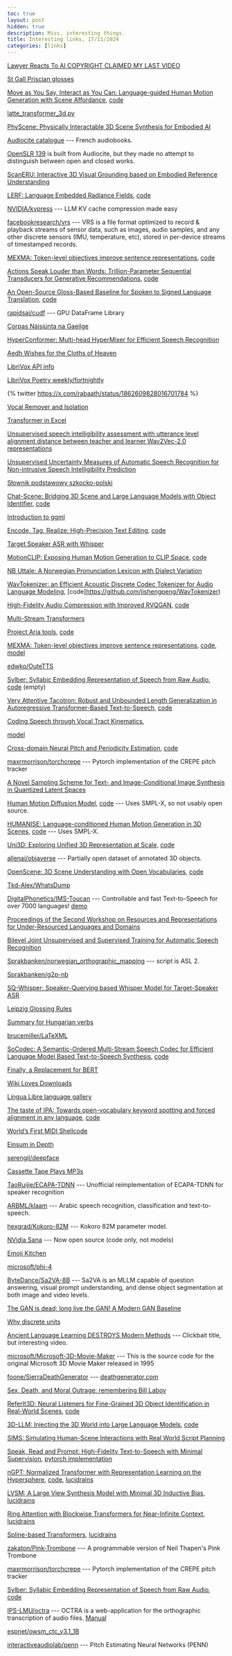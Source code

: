 ```yaml
---
toc: true
layout: post
hidden: true
description: Misc. interesting things.
title: Interesting links, 17/11/2024
categories: [links]
---
```


[Lawyer Reacts To AI COPYRIGHT CLAIMED MY LAST VIDEO](https://www.youtube.com/watch?v=1VXLRTjk9Jk)

[St Gall Priscian glosses](https://github.com/padraicmoran/stgallpriscian)

[Move as You Say, Interact as You Can: Language-guided Human Motion Generation with Scene Affordance](https://arxiv.org/abs/2403.18036),
[code](https://github.com/afford-motion/afford-motion)

[latte_transformer_3d.py](https://github.com/huggingface/diffusers/blob/main/src/diffusers/models/transformers/latte_transformer_3d.py)

[PhyScene: Physically Interactable 3D Scene Synthesis for Embodied AI](https://arxiv.org/abs/2404.09465.pdf)

[Audiocite catalogue](https://www.audiocite.net/catalogue.html) --- French audiobooks.

[OpenSLR 139](https://www.openslr.org/139/) is built from Audiocite, but they made no attempt to distinguish between open and closed works.

[ScanERU: Interactive 3D Visual Grounding based on Embodied Reference Understanding](https://arxiv.org/abs/2303.13186)

[LERF: Language Embedded Radiance Fields](https://arxiv.org/abs/2303.09553),
[code](https://github.com/kerrj/lerf)

[NVIDIA/kvpress](https://github.com/NVIDIA/kvpress) --- LLM KV cache compression made easy

[facebookresearch/vrs](https://github.com/facebookresearch/vrs) --- VRS is a file format optimized to record & playback streams of sensor data, such as images, audio samples, and any other discrete sensors (IMU, temperature, etc), stored in per-device streams of timestamped records.

[MEXMA: Token-level objectives improve sentence representations](https://arxiv.org/abs/2409.12737),
[code](https://github.com/facebookresearch/mexma)

[Actions Speak Louder than Words: Trillion-Parameter Sequential Transducers for Generative Recommendations](https://arxiv.org/abs/2402.17152),
[code](https://github.com/facebookresearch/generative-recommenders)

[An Open-Source Gloss-Based Baseline for Spoken to Signed Language Translation](https://arxiv.org/abs/2305.17714),
[code](https://github.com/sign-language-processing/spoken-to-signed-translation)

[rapidsai/cudf](https://github.com/rapidsai/cudf) --- GPU DataFrame Library

[Corpas Náisiúnta na Gaeilge](https://www.corpas.ie/ga/cng/)

[HyperConformer: Multi-head HyperMixer for Efficient Speech Recognition](https://arxiv.org/abs/2305.18281)

[Aedh Wishes for the Cloths of Heaven](https://librivox.org/aedh-wishes-for-the-cloths-of-heaven-by-william-butler-yeats/)

[LibriVox API info](https://librivox.org/api/info)

[LibriVox Poetry weekly/fortnightly](https://librivox.org/search?primary_key=71&search_category=genre&search_page=1&search_form=get_results&search_order=alpha)

{% twitter https://x.com/rabaath/status/1862609828016701784 %}

[Vocal Remover and Isolation](https://vocalremover.org/)

[Transformer in Excel](https://aibyhand.substack.com/p/full-stack-transformer)

[Unsupervised speech intelligibility assessment with utterance level alignment distance between teacher and learner Wav2Vec-2.0 representations](https://arxiv.org/abs/2306.08845)

[Unsupervised Uncertainty Measures of Automatic Speech Recognition for Non-intrusive Speech Intelligibility Prediction](https://www.isca-archive.org/interspeech_2022/tu22b_interspeech.html)

[Słownik podstawowy szkocko-polski](https://dictionary.scot/scots-polish/dictionary-sp/)

[Chat-Scene: Bridging 3D Scene and Large Language Models with Object Identifier](https://arxiv.org/abs/2312.08168),
[code](https://github.com/ZzZZCHS/Chat-Scene)

[Introduction to ggml](https://huggingface.co/blog/introduction-to-ggml)

[Encode, Tag, Realize: High-Precision Text Editing](https://arxiv.org/abs/1909.01187),
[code](https://github.com/google-research/lasertagger)

[Target Speaker ASR with Whisper](https://arxiv.org/abs/2409.09543)
<!-- https://github.com/BUTSpeechFIT/TS-ASR-Whisper -->

[MotionCLIP: Exposing Human Motion Generation to CLIP Space](https://arxiv.org/abs/2203.08063),
[code](https://github.com/GuyTevet/MotionCLIP)

[NB Uttale: A Norwegian Pronunciation Lexicon with Dialect Variation](https://aclanthology.org/2024.lrec-main.1056/)
<!-- https://github.com/Sprakbanken/nb_uttale No licence -->

[WavTokenizer: an Efficient Acoustic Discrete Codec Tokenizer for Audio Language Modeling](https://arxiv.org/abs/2408.16532),
[code]https://github.com/jishengpeng/WavTokenizer)

[High-Fidelity Audio Compression with Improved RVQGAN](https://arxiv.org/abs/2306.06546),
[code](https://github.com/descriptinc/descript-audio-codec)

[Multi-Stream Transformers](https://arxiv.org/abs/2107.10342)

[Project Aria tools](https://www.projectaria.com/tools/),
[code](https://github.com/facebookresearch/projectaria_tools)

[MEXMA: Token-level objectives improve sentence representations](https://arxiv.org/abs/2409.12737),
[code](https://github.com/facebookresearch/mexma),
[model](https://huggingface.co/facebook/MEXMA)

[edwko/OuteTTS](https://github.com/edwko/OuteTTS)

[Sylber: Syllabic Embedding Representation of Speech from Raw Audio](https://arxiv.org/abs/2410.07168),
[code](https://github.com/Berkeley-Speech-Group/sylber) (empty)

[Very Attentive Tacotron: Robust and Unbounded Length Generalization in Autoregressive Transformer-Based Text-to-Speech](https://arxiv.org/abs/2410.22179),
[code](https://github.com/google/sequence-layers/blob/main/examples/very_attentive_tacotron.py)

[Coding Speech through Vocal Tract Kinematics](https://arxiv.org/abs/2406.12998),
<!-- https://github.com/Berkeley-Speech-Group/Speech-Articulatory-Coding no licence -->
[model](https://huggingface.co/cheoljun95/Speech-Articulatory-Coding)

[Cross-domain Neural Pitch and Periodicity Estimation](https://arxiv.org/abs/2301.12258),
[code](https://github.com/interactiveaudiolab/penn)

[maxrmorrison/torchcrepe](https://github.com/maxrmorrison/torchcrepe) --- Pytorch implementation of the CREPE pitch tracker

[A Novel Sampling Scheme for Text- and Image-Conditional Image Synthesis in Quantized Latent Spaces](https://arxiv.org/abs/2211.07292)

[Human Motion Diffusion Model](https://arxiv.org/abs/2209.14916),
[code](https://github.com/GuyTevet/motion-diffusion-model) --- Uses SMPL-X, so not usably open source.

[HUMANISE: Language-conditioned Human Motion Generation in 3D Scenes](https://arxiv.org/abs/2210.09729),
[code](https://github.com/Silverster98/HUMANISE) --- Uses SMPL-X.

[Uni3D: Exploring Unified 3D Representation at Scale](https://arxiv.org/abs/2310.06773),
[code](https://github.com/baaivision/Uni3D)

[allenai/objaverse](https://huggingface.co/datasets/allenai/objaverse) --- Partially open dataset of annotated 3D objects.

[OpenScene: 3D Scene Understanding with Open Vocabularies](https://arxiv.org/abs/2211.15654),
[code](https://github.com/pengsongyou/openscene)

[Tkd-Alex/WhatsDump](https://github.com/Tkd-Alex/WhatsDump)

[DigitalPhonetics/IMS-Toucan](https://github.com/DigitalPhonetics/IMS-Toucan) --- Controllable and fast Text-to-Speech for over 7000 languages!
[demo](https://huggingface.co/spaces/Flux9665/MassivelyMultilingualTTS)

[Proceedings of the Second Workshop on Resources and Representations for Under-Resourced Languages and Domains](https://aclanthology.org/2023.resourceful-1.0/)

[Bilevel Joint Unsupervised and Supervised Training for Automatic Speech Recognition](https://arxiv.org/abs/2412.08548)

[Sprakbanken/norwegian_orthographic_mapping](https://github.com/Sprakbanken/norwegian_orthographic_mapping) --- script is ASL 2.

[Sprakbanken/g2p-nb](https://github.com/Sprakbanken/g2p-nb)

[SQ-Whisper: Speaker-Querying based Whisper Model for Target-Speaker ASR](https://ieeexplore.ieee.org/abstract/document/10786377)

[Leipzig Glossing Rules](https://www.eva.mpg.de/lingua/pdf/Glossing-Rules.pdf)

[Summary for Hungarian verbs](https://myhunlang.com/wp-content/uploads/2013/09/summary_for_hungarian_verbs1.pdf)

[brucemiller/LaTeXML](https://github.com/brucemiller/LaTeXML)

[SoCodec: A Semantic-Ordered Multi-Stream Speech Codec for Efficient Language Model Based Text-to-Speech Synthesis](https://arxiv.org/abs/2409.00933),
[code](https://github.com/hhguo/SoCodec)

[Finally, a Replacement for BERT](https://huggingface.co/blog/modernbert)

[Wiki Loves Downloads](https://wikilovesdownloads.toolforge.org/)

[Lingua Libre language gallery](https://lingualibre.org/LanguagesGallery/)

[The taste of IPA: Towards open-vocabulary keyword spotting and forced alignment in any language](https://aclanthology.org/2024.naacl-long.43/),
[code](https://github.com/lingjzhu/clap-ipa)

[World’s First MIDI Shellcode](https://psi3.ru/blog/swl01u/)

[Einsum in Depth](https://einsum.joelburget.com/)

[serengil/deepface](https://github.com/serengil/deepface)

[Cassette Tape Plays MP3s](https://hackaday.com/2025/01/06/cassette-tape-plays-mp3s/)

[TaoRuijie/ECAPA-TDNN](https://github.com/TaoRuijie/ECAPA-TDNN) --- Unofficial reimplementation of ECAPA-TDNN for speaker recognition

[ARBML/klaam](https://github.com/ARBML/klaam) --- Arabic speech recognition, classification and text-to-speech.

[hexgrad/Kokoro-82M](https://huggingface.co/hexgrad/Kokoro-82M) --- Kokoro 82M parameter model.

[NVidia Sana](https://github.com/NVlabs/Sana) --- Now open source (code only, not models)

[Emoji Kitchen](https://emojikitchen.dev/)

[microsoft/phi-4](https://huggingface.co/microsoft/phi-4)

[ByteDance/Sa2VA-8B](https://huggingface.co/ByteDance/Sa2VA-8B) --- Sa2VA is an MLLM capable of question answering, visual prompt understanding, and dense object segmentation at both image and video levels.

[The GAN is dead; long live the GAN! A Modern GAN Baseline](https://arxiv.org/abs/2501.05441)
<!-- https://github.com/brownvc/R3GAN -->

[Why discrete units](https://alphacephei.com/nsh/2025/01/12/discrete-units.html)

[Ancient Language Learning DESTROYS Modern Methods](https://www.youtube.com/watch?v=yc-JYUqIsI4) --- Clickbait title, but interesting video.

[microsoft/Microsoft-3D-Movie-Maker](https://github.com/microsoft/Microsoft-3D-Movie-Maker) --- This is the source code for the original Microsoft 3D Movie Maker released in 1995

[foone/SierraDeathGenerator](https://github.com/foone/SierraDeathGenerator) --- [deathgenerator.com](https://deathgenerator.com/)

[Sex, Death, and Moral Outrage: remembering Bill Labov](https://www.youtube.com/watch?v=1hPpCD0orCU)

[ReferIt3D: Neural Listeners for Fine-Grained 3D Object Identification in Real-World Scenes](https://www.ecva.net/papers/eccv_2020/papers_ECCV/papers/123460409.pdf),
[code](https://github.com/referit3d/referit3d)

[3D-LLM: Injecting the 3D World into Large Language Models](https://arxiv.org/abs/2307.12981),
[code](https://github.com/UMass-Foundation-Model/3D-LLM)

[SIMS: Simulating Human-Scene Interactions with Real World Script Planning](https://arxiv.org/abs/2411.19921)

[Speak, Read and Prompt: High-Fidelity Text-to-Speech with Minimal Supervision](https://arxiv.org/abs/2302.03540),
[pytorch implementation](https://github.com/lucasnewman/spear-tts-pytorch)

[nGPT: Normalized Transformer with Representation Learning on the Hypersphere](https://arxiv.org/abs/2410.01131),
[code](https://github.com/NVIDIA/ngpt),
[lucidrains](https://github.com/lucidrains/nGPT-pytorch)

[LVSM: A Large View Synthesis Model with Minimal 3D Inductive Bias](https://arxiv.org/abs/2410.17242),
[lucidrains](https://github.com/lucidrains/lvsm-pytorch)

[Ring Attention with Blockwise Transformers for Near-Infinite Context](https://arxiv.org/abs/2310.01889),
[lucidrains](https://github.com/lucidrains/ring-attention-pytorch)

[Spline-based Transformers](https://la.disneyresearch.com/wp-content/uploads/SBT.pdf),
[lucidrains](https://github.com/lucidrains/spline-based-transformer)

[zakaton/Pink-Trombone](https://github.com/zakaton/Pink-Trombone) --- A programmable version of Neil Thapen's Pink Trombone

[maxrmorrison/torchcrepe](https://github.com/maxrmorrison/torchcrepe) --- Pytorch implementation of the CREPE pitch tracker

[Sylber: Syllabic Embedding Representation of Speech from Raw Audio](https://arxiv.org/abs/2410.07168),
[code](https://github.com/Berkeley-Speech-Group/sylber)

[IPS-LMU/octra](https://github.com/IPS-LMU/octra) --- OCTRA is a web-application for the orthographic transcription of audio files.
[Manual](https://clarin.phonetik.uni-muenchen.de/apps/octra/manuals/octra/)

[espnet/owsm_ctc_v3.1_1B](https://huggingface.co/espnet/owsm_ctc_v3.1_1B)

[interactiveaudiolab/penn](https://github.com/interactiveaudiolab/penn) --- Pitch Estimating Neural Networks (PENN)

<!-- https://github.com/cmu-llab/phonotactic-complexity-across-dialects -->

